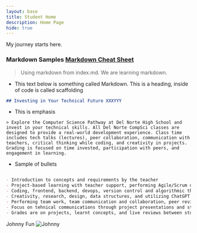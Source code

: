 ```yaml
---
layout: base
title: Student Home 
description: Home Page
hide: true
---
```


My journey starts here.
### Markdown Samples  [Markdown Cheat Sheet](https://www.markdownguide.org/getting-started/)

> Using markdown from index.md. We are learning markdown.

- This text below is something called Markdown. This is a heading, inside of code is called scaffolding

```markdown
## Investing in Your Technical Future XXXYYY
```
- This is emphasis

```
> Explore the Computer Science Pathway at Del Norte High School and invest in your technical skills. All Del Norte CompSci classes are designed to provide a real-world development experience. Class time includes tech talks (lectures), peer collaboration, communication with teachers, critical thinking while coding, and creativity in projects. Grading is focused on time invested, participation with peers, and engagement in learning.
```

- Sample of bullets
```markdown

- Introduction to concepts and requirements by the teacher
- Project-based learning with teacher support, performing Agile/Scrum development
- Coding, frontend, backend, devops, version control and algorithmic thinking
- Creativity, research, design, data structures, and utilizing ChatGPT
- Performing team work, team communication and collaboration, peer reviews/grading
- Focus on tehnical communications through project presentations and student led teaching
- Grades are on projects, learnt concepts, and live reviews between student(s) and teacher
```

Johnny Fun
![Johnny](https://github.com/user-attachments/assets/d7c89688-afba-4bc7-be97-8e63520ebb2c)
